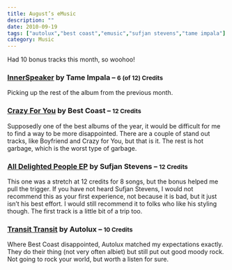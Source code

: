 ```yaml
---
title: August’s eMusic
description: ""
date: 2010-09-19
tags: ["autolux","best coast","emusic","sufjan stevens","tame impala"]
category: Music
---
```



<p>Had 10 bonus tracks this month, so woohoo!</p>

<h3><a href="https://web.archive.org/web/20131211172902/http://www.emusic.com/album/Tame-Impala-InnerSpeaker-MP3-Download/11968301.html">InnerSpeaker</a> by Tame Impala – <small>6 (of 12) Credits</small></h3>

<p>Picking up the rest of the album from the previous month.</p>

<h3><a href="https://web.archive.org/web/20131211172902/http://www.emusic.com/album/Best-Coast-Crazy-For-You-MP3-Download/12025848.html">Crazy For You</a> by Best Coast – <small>12 Credits</small></h3>

<p>Supposedly one of the best albums of the year, it would be difficult for me to find a way to be more disappointed. There are a couple of stand out tracks, like Boyfriend and Crazy for You, but that is it. The rest is hot garbage, which is the worst type of garbage.</p>

<h3><a href="https://web.archive.org/web/20131211172902/http://www.emusic.com/album/Sufjan-Stevens-All-Delighted-People-EP-MP3-Download/12093480.html">All Delighted People EP</a> by Sufjan Stevens – <small>12 Credits</small></h3>

<p>This one was a stretch at 12 credits for 8 songs, but the bonus helped me pull the trigger. If you have not heard Sufjan Stevens, I would not recommend this as your first experience, not because it is bad, but it just isn’t his best effort. I would still recommend it to folks who like his styling though. The first track is a little bit of a trip too.</p>

<h3><a href="https://web.archive.org/web/20131211172902/http://www.emusic.com/album/Autolux-Transit-Transit-MP3-Download/12050673.html">Transit Transit</a> by Autolux – <small>10 Credits</small></h3>

<p>Where Best Coast disappointed, Autolux matched my expectations exactly. They do their thing (not very often albiet) but still put out good moody rock. Not going to rock your world, but worth a listen for sure.</p>
